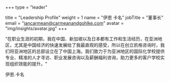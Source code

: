 +++
type = "leader"

title = "Leadership Profile"
weight = 1
name = "伊恩 卡名"
jobTitle = "董事长"
email = "iancarmean@carmeanandgohlke.com"
avatar = "img/insights/avatar.jpg"
+++

“在职业生涯的初期，我在中国、新加坡以及日本都有工作和生活经历，在亚洲地区，尤其是中国经济的快速发展给了我最直观的感受，所以在创立凯格咨询时，我们将亚洲地区的总部设立在了中国上海。我们致力于为亚洲地区的国际化学校提供专业、精准的人才寻访、职业发展咨询以及薪酬福利咨询，助力更多的客户学校实现组织效能的提升。"

<p class="text-right">
   伊恩.卡名
</p>

